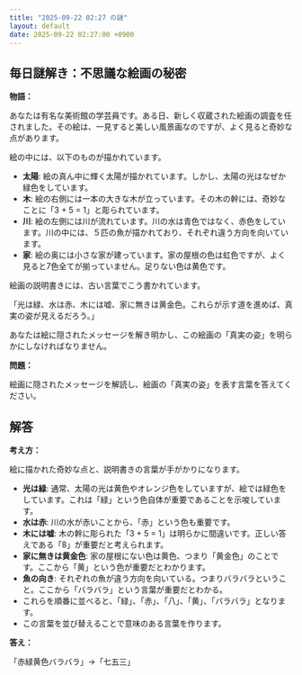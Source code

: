 ```yaml
---
title: "2025-09-22 02:27 の謎"
layout: default
date: 2025-09-22 02:27:00 +0900
---
```

## 毎日謎解き：不思議な絵画の秘密

**物語：**

あなたは有名な美術館の学芸員です。ある日、新しく収蔵された絵画の調査を任されました。その絵は、一見すると美しい風景画なのですが、よく見ると奇妙な点があります。

絵の中には、以下のものが描かれています。

*   **太陽**: 絵の真ん中に輝く太陽が描かれています。しかし、太陽の光はなぜか緑色をしています。
*   **木**: 絵の右側には一本の大きな木が立っています。その木の幹には、奇妙なことに「3 + 5 = 1」と彫られています。
*   **川**: 絵の左側には川が流れています。川の水は青色ではなく、赤色をしています。川の中には、５匹の魚が描かれており、それぞれ違う方向を向いています。
*   **家**: 絵の奥には小さな家が建っています。家の屋根の色は虹色ですが、よく見ると7色全てが揃っていません。足りない色は黄色です。

絵画の説明書きには、古い言葉でこう書かれています。

「光は緑、水は赤、木には嘘、家に無きは黄金色。これらが示す道を進めば、真実の姿が見えるだろう。」

あなたは絵に隠されたメッセージを解き明かし、この絵画の「真実の姿」を明らかにしなければなりません。

**問題：**

絵画に隠されたメッセージを解読し、絵画の「真実の姿」を表す言葉を答えてください。

## 解答

**考え方：**

絵に描かれた奇妙な点と、説明書きの言葉が手がかりになります。

*   **光は緑**: 通常、太陽の光は黄色やオレンジ色をしていますが、絵では緑色をしています。これは「緑」という色自体が重要であることを示唆しています。
*   **水は赤**: 川の水が赤いことから、「赤」という色も重要です。
*   **木には嘘**: 木の幹に彫られた「3 + 5 = 1」は明らかに間違いです。正しい答えである「8」が重要だと考えられます。
*   **家に無きは黄金色**: 家の屋根にない色は黄色、つまり「黄金色」のことです。ここから「黄」という色が重要だとわかります。
*   **魚の向き**: それぞれの魚が違う方向を向いている。つまりバラバラということ。ここから「バラバラ」という言葉が重要だとわかる。
*   これらを順番に並べると、「緑」、「赤」、「八」、「黄」、「バラバラ」となります。
*   この言葉を並び替えることで意味のある言葉を作ります。

**答え：**

「赤緑黄色バラバラ」→「七五三」

